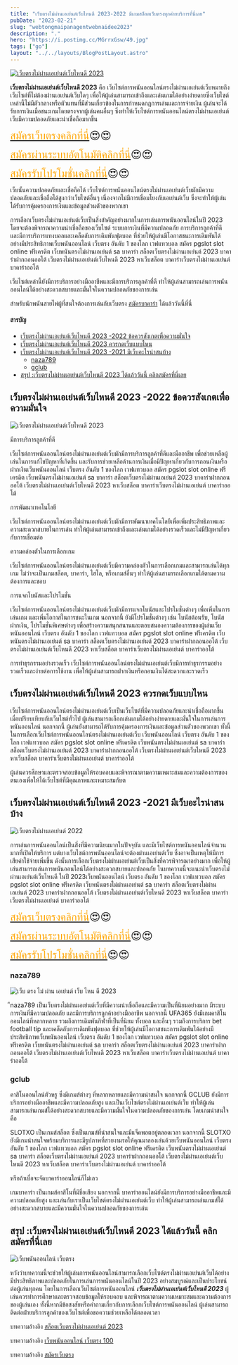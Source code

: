 ```yaml
---
title: "เว็บตรงไม่ผ่านเอเย่นต์เว็บไหนดี 2023-2022 มีเกมสล็อตเว็บตรงทุกค่ายบริการที่นี่เลย"
pubDate: "2023-02-21"
slug: "webtongmaipanagentwebnaidee2023"
description: "."
hero: "https://i.postimg.cc/MGrrxGsw/49.jpg"
tags: ["go"]
layout: "../../layouts/BlogPostLayout.astro"
---
```


<html lang="TH">



<a href="https://nazavip.com/26174/t41626o2r59456244323y2m2l464p4" rel="nofollow"><img alt="เว็บตรงไม่ผ่านเอเย่นต์เว็บไหนดี 2023" src="https://xn--m3cisqgb6aza1f7e6cq.com/wp-content/uploads/2022/12/register-gmz.gif" /></a><br />





**เว็บตรงไม่ผ่านเอเย่นต์เว็บไหนดี 2023**  คือ เว็บไซต์การพนันออนไลน์ตรงไม่ผ่านเอเย่นต์เว็บหมายถึงเว็บไซต์ที่ไม่ต้องผ่านเอเย่นต์เว็บใดๆ เพื่อให้ผู้เล่นสามารถเข้าถึงและเล่นเกมได้อย่างง่ายดายซึ่งเว็บไซต์เหล่านี้ไม่มีตัวกลางหรือตัวแทนที่มีส่วนเกี่ยวข้องในการกำหนดกฎการเล่นและการจ่ายเงิน ผู้เล่นจะได้รับการเงินเมื่อชนะเกมโดยตรงจากผู้เล่นคนอื่นๆ ซึ่งทำให้เว็บไซต์การพนันออนไลน์ตรงไม่ผ่านเอเย่นต์เว็บมีความปลอดภัยและน่าเชื่อถือมากขึ้น

<font size= "5">[<span style="color:orange">สมัครเว็บตรงคลิกที่นี่</span>](https://nazavip.com/26174/t41626o2r59456244323y2m2l464p4)😍😍</font>

<font size= "5">[<span style="color:orange">สมัครผ่านระบบอัตโนมัติคลิกที่นี่</span>](https://nazavip.com/26174/t41626o2r59456244323y2m2l464p4)😍😍</font>

<font size= "5">[<span style="color:orange">สมัครรับโปรโมชั่นคลิกที่นี</span>่](https://nazavip.com/26174/t41626o2r59456244323y2m2l464p4)😍😍</font>


เว็บนั้นความปลอดภัยและเชื่อถือได้
เว็บไซต์การพนันออนไลน์ตรงไม่ผ่านเอเย่นต์เว็บมักมีความปลอดภัยและเชื่อถือได้สูงกว่าเว็บไซต์อื่นๆ เนื่องจากไม่มีการเชื่อมโยงกับเอเย่นต์เว็บ ซึ่งจะทำให้ผู้เล่นได้รับการคุ้มครองการเงินและข้อมูลส่วนตัวของพวกเขา

การเลือกเว็บตรงไม่ผ่านเอเย่นต์เว็บเป็นสิ่งสำคัญอย่างมากในการเล่นการพนันออนไลน์ในปี 2023 โดยจะต้องพิจารณาความน่าเชื่อถือของเว็บไซต์ ระบบการเงินที่มีความปลอดภัย การบริการลูกค้าที่ดี และมีการบริการแทงบอลและเคล็ดลับการเดิมพันฟุตบอล ที่ช่วยให้ผู้เล่นมีโอกาสชนะการเดิมพันได้อย่างมีประสิทธิภาพเว็บพนันออนไลน์ เว็บตรง อันดับ 1 ของโลก เวฟแทวบอล สมัคร pgslot slot online ฟรีเครดิต เว็บพนันตรงไม่ผ่านเอเย่นต์ sa บาคาร่า สล็อตเว็บตรงไม่ผ่านเอเย่นต์ 2023 บาคาร่าฝากถอนออโต้ เว็บตรงไม่ผ่านเอเย่นต์เว็บไหนดี 2023 หาเว็บสล็อต บาคาร่าเว็บตรงไม่ผ่านเอเย่นต์ บาคาร่าออโต้

เว็บไซต์เหล่านี้ยังมีการบริการอย่างมืออาชีพและมีการบริการลูกค้าที่ดี ทำให้ผู้เล่นสามารถเล่นการพนันออนไลน์ได้อย่างสะดวกสบายและมั่นใจในความปลอดภัยของการเล่น

สำหรับนักพนันสายไพ่ผู้ที่สนใจต้องการเล่นกับเว็บตรง [สมัครบาคาร่า](https://ascentconsultingjapan.com/) ได้แล้ววันนี้ที่นี่ 

#### สารบัญ
- [เว็บตรงไม่ผ่านเอเย่นต์เว็บไหนดี 2023 -2022 ข้อควรสังเกตเพื่อความมั่นใจ](#เว็บตรงไม่ผ่านเอเย่นต์เว็บไหนดี-2023--2022-ข้อควรสังเกตเพื่อความมั่นใจ)
- [เว็บตรงไม่ผ่านเอเย่นต์เว็บไหนดี 2023 ควรกดเว็บแบบไหน](#เว็บตรงไม่ผ่านเอเย่นต์เว็บไหนดี-2023-ควรกดเว็บแบบไหน)
- [เว็บตรงไม่ผ่านเอเย่นต์เว็บไหนดี 2023 -2021 มีเว็บอะไรน่าสนบ้าง ](#เว็บตรงไม่ผ่านเอเย่นต์เว็บไหนดี-2023--2021-มีเว็บอะไรน่าสนบ้าง-)
  - [naza789 ](#naza789-)
  - [gclub ](#gclub-)
- [สรุป :เว็บตรงไม่ผ่านเอเย่นต์เว็บไหนดี 2023 ได้แล้ววันนี้ คลิกสมัครที่นี่เลย](#สรุป-เว็บตรงไม่ผ่านเอเย่นต์เว็บไหนดี-2023-ได้แล้ววันนี้-คลิกสมัครที่นี่เลย)




##  เว็บตรงไม่ผ่านเอเย่นต์เว็บไหนดี 2023 -2022 ข้อควรสังเกตเพื่อความมั่นใจ<a name="01"></a>




![เว็บตรงไม่ผ่านเอเย่นต์เว็บไหนดี 2023](https://i.postimg.cc/MGrrxGsw/49.jpg)

มีการบริการลูกค้าที่ดี


เว็บไซต์การพนันออนไลน์ตรงไม่ผ่านเอเย่นต์เว็บมักมีการบริการลูกค้าที่ดีและมืออาชีพ เพื่อช่วยเหลือผู้เล่นในการแก้ไขปัญหาที่เกิดขึ้น และรับการช่วยเหลือด้านการเงินเมื่อมีปัญหาเกี่ยวกับการถอนเงินหรือฝากเงินเว็บพนันออนไลน์ เว็บตรง อันดับ 1 ของโลก เวฟแทวบอล สมัคร pgslot slot online ฟรีเครดิต เว็บพนันตรงไม่ผ่านเอเย่นต์ sa บาคาร่า สล็อตเว็บตรงไม่ผ่านเอเย่นต์ 2023 บาคาร่าฝากถอนออโต้ เว็บตรงไม่ผ่านเอเย่นต์เว็บไหนดี 2023 หาเว็บสล็อต บาคาร่าเว็บตรงไม่ผ่านเอเย่นต์ บาคาร่าออโต้

การพัฒนาเทคโนโลยี


เว็บไซต์การพนันออนไลน์ตรงไม่ผ่านเอเย่นต์เว็บมักมีการพัฒนาเทคโนโลยีเพื่อเพิ่มประสิทธิภาพและความสะดวกสบายในการเล่น ทำให้ผู้เล่นสามารถเข้าถึงและเล่นเกมได้อย่างรวดเร็วและไม่มีปัญหาเกี่ยวกับการเชื่อมต่อ

ความคล่องตัวในการเลือกเกม


เว็บไซต์การพนันออนไลน์ตรงไม่ผ่านเอเย่นต์เว็บมีความคล่องตัวในการเลือกเกมและสามารถเล่นได้ทุกเกม ไม่ว่าจะเป็นเกมสล็อต, บาคาร่า, ไฮโล, หรือเกมส์อื่นๆ ทำให้ผู้เล่นสามารถเลือกเกมได้ตามความต้องการและชอบ

การแจกโบนัสและโปรโมชั่น


เว็บไซต์การพนันออนไลน์ตรงไม่ผ่านเอเย่นต์เว็บมักมีการแจกโบนัสและโปรโมชั่นต่างๆ เพื่อเพิ่มในการเล่นเกม และเพิ่มโอกาสในการชนะในเกม นอกจากนี้ ยังมีโปรโมชั่นต่างๆ เช่น โบนัสต้อนรับ, โบนัสฝากเงิน, โปรโมชั่นพิเศษต่างๆ เพื่อสร้างความสนุกสนานและตอบสนองความต้องการของผู้เล่นเว็บพนันออนไลน์ เว็บตรง อันดับ 1 ของโลก เวฟแทวบอล สมัคร pgslot slot online ฟรีเครดิต เว็บพนันตรงไม่ผ่านเอเย่นต์ sa บาคาร่า สล็อตเว็บตรงไม่ผ่านเอเย่นต์ 2023 บาคาร่าฝากถอนออโต้ เว็บตรงไม่ผ่านเอเย่นต์เว็บไหนดี 2023 หาเว็บสล็อต บาคาร่าเว็บตรงไม่ผ่านเอเย่นต์ บาคาร่าออโต้

การทำธุรกรรมอย่างรวดเร็ว
เว็บไซต์การพนันออนไลน์ตรงไม่ผ่านเอเย่นต์เว็บมีการทำธุรกรรมอย่างรวดเร็วและง่ายต่อการใช้งาน เพื่อให้ผู้เล่นสามารถฝากเงินหรือถอนเงินได้สะดวกและรวดเร็ว

## เว็บตรงไม่ผ่านเอเย่นต์เว็บไหนดี 2023 ควรกดเว็บแบบไหน<a name="02"></a>


เว็บไซต์การพนันออนไลน์ตรงไม่ผ่านเอเย่นต์เว็บเป็นเว็บไซต์ที่มีความปลอดภัยและน่าเชื่อถือมากขึ้นเมื่อเปรียบเทียบกับเว็บไซต์ทั่วไป ผู้เล่นสามารถเลือกเล่นเกมได้อย่างง่ายดายและมั่นใจในการเล่นการพนันออนไลน์ นอกจากนี้ ผู้เล่นยังสามารถได้รับการคุ้มครองการเงินและข้อมูลส่วนตัวของพวกเขา ทั้งนี้ในการเลือกเว็บไซต์การพนันออนไลน์ตรงไม่ผ่านเอเย่นต์เว็บ เว็บพนันออนไลน์ เว็บตรง อันดับ 1 ของโลก เวฟแทวบอล สมัคร pgslot slot online ฟรีเครดิต เว็บพนันตรงไม่ผ่านเอเย่นต์ sa บาคาร่า สล็อตเว็บตรงไม่ผ่านเอเย่นต์ 2023 บาคาร่าฝากถอนออโต้ เว็บตรงไม่ผ่านเอเย่นต์เว็บไหนดี 2023 หาเว็บสล็อต บาคาร่าเว็บตรงไม่ผ่านเอเย่นต์ บาคาร่าออโต้

ผู้เล่นควรศึกษาและตรวจสอบข้อมูลให้รอบคอบและพิจารณาตามความเหมาะสมและความต้องการของตนเองเพื่อให้ได้เว็บไซต์ที่มีคุณภาพและเหมาะสมกับต

## เว็บตรงไม่ผ่านเอเย่นต์เว็บไหนดี 2023 -2021 มีเว็บอะไรน่าสนบ้าง <a name="03"></a>

![เว็บตรงไม่ผ่านเอเย่นต์ 2022](https://i.postimg.cc/Jnf6D2Vd/50.jpg)


การเล่นการพนันออนไลน์เป็นสิ่งที่มีความนิยมมากในปัจจุบัน และมีเว็บไซต์การพนันออนไลน์จำนวนมากที่เปิดให้บริการ แต่บางเว็บไซต์การพนันออนไลน์จะต้องผ่านเอเย่นต์เว็บ ซึ่งอาจเป็นเหตุให้มีการเสียค่าใช้จ่ายเพิ่มขึ้น ดังนั้นการเลือกเว็บตรงไม่ผ่านเอเย่นต์เว็บเป็นสิ่งที่ควรพิจารณาอย่างมาก เพื่อให้ผู้เล่นสามารถเล่นการพนันออนไลน์ได้อย่างสะดวกสบายและปลอดภัย ในบทความนี้จะแนะนำเว็บตรงไม่ผ่านเอเย่นต์เว็บไหนดี ในปี 2023เว็บพนันออนไลน์ เว็บตรง อันดับ 1 ของโลก เวฟแทวบอล สมัคร pgslot slot online ฟรีเครดิต เว็บพนันตรงไม่ผ่านเอเย่นต์ sa บาคาร่า สล็อตเว็บตรงไม่ผ่านเอเย่นต์ 2023 บาคาร่าฝากถอนออโต้ เว็บตรงไม่ผ่านเอเย่นต์เว็บไหนดี 2023 หาเว็บสล็อต บาคาร่าเว็บตรงไม่ผ่านเอเย่นต์ บาคาร่าออโต้

<font size= "5">[<span style="color:orange">สมัครเว็บตรงคลิกที่นี่</span>](https://nazavip.com/26174/t41626o2r59456244323y2m2l464p4)😍😍</font>

<font size= "5">[<span style="color:orange">สมัครผ่านระบบอัตโนมัติคลิกที่นี่</span>](https://nazavip.com/26174/t41626o2r59456244323y2m2l464p4)😍😍</font>

<font size= "5">[<span style="color:orange">สมัครรับโปรโมชั่นคลิกที่นี</span>่](https://nazavip.com/26174/t41626o2r59456244323y2m2l464p4)😍😍</font>

 
### naza789 <a name="04"></a>

![เว็บ ตรง ไม่ ผ่าน เอเย่นต์ เว็บ ไหน ดี 2023](https://i.postimg.cc/0yktwSFx/51.jpg)

ืnaza789  เป็นเว็บตรงไม่ผ่านเอเย่นต์เว็บที่มีความน่าเชื่อถือและมีความเป็นที่นิยมอย่างมาก มีระบบการเงินที่มีความปลอดภัย และมีการบริการลูกค้าอย่างมืออาชีพ นอกจากนี้ UFA365 ยังมีเกมคาสิโนออนไลน์ที่หลากหลาย รวมถึงการเดิมพันกีฬาที่เป็นที่นิยม ทั้งบอล และอื่นๆ รวมถึงการบริการ bet football tip และเคล็ดลับการเดิมพันฟุตบอล ที่ช่วยให้ผู้เล่นมีโอกาสชนะการเดิมพันได้อย่างมีประสิทธิภาพเว็บพนันออนไลน์ เว็บตรง อันดับ 1 ของโลก เวฟแทวบอล สมัคร pgslot slot online ฟรีเครดิต เว็บพนันตรงไม่ผ่านเอเย่นต์ sa บาคาร่า สล็อตเว็บตรงไม่ผ่านเอเย่นต์ 2023 บาคาร่าฝากถอนออโต้ เว็บตรงไม่ผ่านเอเย่นต์เว็บไหนดี 2023 หาเว็บสล็อต บาคาร่าเว็บตรงไม่ผ่านเอเย่นต์ บาคาร่าออโต้

### gclub <a name="05"></a>

คาสิโนออนไลน์ตัวหรู ซึ่งมีเกมส์ต่างๆ ที่หลากหลายและมีความน่าสนใจ นอกจากนี้ GCLUB ยังมีการบริการอย่างมืออาชีพและมีความปลอดภัยสูง และเป็นเว็บไซต์ตรงไม่ผ่านเอเย่นต์เว็บ ทำให้ผู้เล่นสามารถเล่นเกมส์ได้อย่างสะดวกสบายและมีความมั่นใจในความปลอดภัยของการเล่น โดยเกมน่าสนใจคือ

SLOTXO เป็นเกมส์สล็อต ซึ่งเป็นเกมส์ที่น่าสนใจและมีแจ็คพอตอยู่ตลอดเวลา นอกจากนี้ SLOTXO ยังมีเกมน่าสนใจพร้อมบริการและมีรูปภาพที่สวยงามรอให้คุณมาลองเล่นด้วยเว็บพนันออนไลน์ เว็บตรง อันดับ 1 ของโลก เวฟแทวบอล สมัคร pgslot slot online ฟรีเครดิต เว็บพนันตรงไม่ผ่านเอเย่นต์ sa บาคาร่า สล็อตเว็บตรงไม่ผ่านเอเย่นต์ 2023 บาคาร่าฝากถอนออโต้ เว็บตรงไม่ผ่านเอเย่นต์เว็บไหนดี 2023 หาเว็บสล็อต บาคาร่าเว็บตรงไม่ผ่านเอเย่นต์ บาคาร่าออโต้

หรือถ้าเบื่อจะจัดบาคาร่าออนไลน์ก็ไม่เลว


เกมบาคาร่า เป็นเกมส์คาสิโนที่มีชื่อเสียง นอกจากนี้ บาคาร่าออนไลน์ยังมีการบริการอย่างมืออาชีพและมีความปลอดภัยสูง และเล่นกับเราเป็นเว็บไซต์ตรงไม่ผ่านเอเย่นต์เว็บ ทำให้ผู้เล่นสามารถเล่นเกมส์ได้อย่างสะดวกสบายและมีความมั่นใจในความปลอดภัยของการเล่น




## สรุป :เว็บตรงไม่ผ่านเอเย่นต์เว็บไหนดี 2023 ได้แล้ววันนี้ คลิกสมัครที่นี่เลย<a name="06"></a>

![เว็บพนันออนไลน์ เว็บตรง](https://i.postimg.cc/XvXQ2bnz/52.jpg)



หวังว่าบทความนี้จะช่วยให้ผู้เล่นการพนันออนไลน์สามารถเลือกเว็บไซต์ตรงไม่ผ่านเอเย่นต์เว็บได้อย่างมีประสิทธิภาพและปลอดภัยในการเล่นการพนันออนไลน์ในปี 2023 อย่างสมบูรณ์และเป็นประโยชน์ต่อผู้เล่นทุกคน โดยในการเลือกเว็บไซต์การพนันออนไลน์  ***เว็บตรงไม่ผ่านเอเย่นต์เว็บไหนดี 2023*** ผู้เล่นควรทำการศึกษาและตรวจสอบข้อมูลให้รอบคอบ และพิจารณาตามความเหมาะสมและความต้องการของผู้เล่นเอง ทั้งนี้หากมีข้อสงสัยหรือคำถามเกี่ยวกับการเลือกเว็บไซต์การพนันออนไลน์ ผู้เล่นสามารถติดต่อฝ่ายบริการลูกค้าของเว็บไซต์เพื่อขอความช่วยเหลือได้ตลอดเวลา





บทความอ้างอิง [สล็อตเว็บตรงไม่ผ่านเอเย่นต์ 2023](https://www.ourtask.org/)

บทความอ้างอิง [เว็บพนันออนไลน์ เว็บตรง 100](https://coltsauthorizedshop.com/)

บทความอ้างอิง [สมัครเว็บตรง](https://www.ourtask.org/posts/registerwebtong02/)







<script src="https://apps.elfsight.com/p/platform.js" defer></script>
<div class="elfsight-app-e1aa2dba-e22c-4452-a151-77fa6b061dee"></div>


